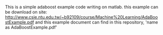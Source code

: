 This is a simple adaboost example code writing on matlab.
this example can be download on site: http://www.csie.ntu.edu.tw/~b92109/course/Machine%20Learning/AdaBoostExample.pdf
and this example document can find in this repository, 'name as AdaBoostExample.pdf'  

